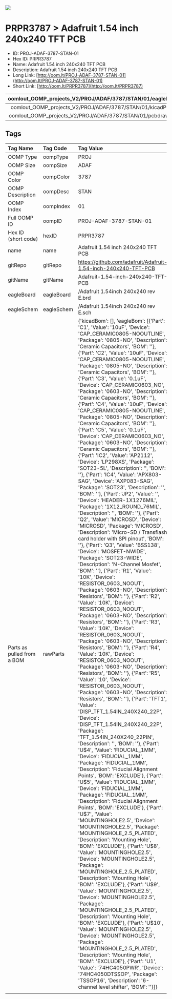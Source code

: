 


  
![][im]
# PRPR3787 > Adafruit 1.54 inch 240x240 TFT PCB

- ID: PROJ-ADAF-3787-STAN-01
- Hex ID: PRPR3787
- Name: Adafruit 1.54 inch 240x240 TFT PCB
- Description: Adafruit 1.54 inch 240x240 TFT PCB
- Long Link: [http://oom.lt/PROJ-ADAF-3787-STAN-01](http://oom.lt/PROJ-ADAF-3787-STAN-01)
- Short Link: [http://oom.lt/PRPR3787](http://oom.lt/PRPR3787)
  

|oomlout_OOMP_projects_V2/PROJ/ADAF/3787/STAN/01/eagleImage.png|oomlout_OOMP_projects_V2/PROJ/ADAF/3787/STAN/01/eagleSchemImage.png|oomlout_OOMP_projects_V2/PROJ/ADAF/3787/STAN/01/kicadPcb3dFront.png|oomlout_OOMP_projects_V2/PROJ/ADAF/3787/STAN/01/kicadPcb3dBack.png|
| :---: | :---: | :---: | :---: |
|oomlout_OOMP_projects_V2/PROJ/ADAF/3787/STAN/01/kicadPcb3d.png|oomlout_OOMP_projects_V2/PROJ/ADAF/3787/STAN/01/bomBack.png|oomlout_OOMP_projects_V2/PROJ/ADAF/3787/STAN/01/bomFront.png|oomlout_OOMP_projects_V2/PROJ/ADAF/3787/STAN/01/pcbdraw.svg|
|oomlout_OOMP_projects_V2/PROJ/ADAF/3787/STAN/01/pcbdrawBack.svg||||

## Tags
  

|Tag Name|Tag Code|Tag Value|
| :--- | :--- | :--- |
|OOMP Type|oompType|PROJ|
|OOMP Size|oompSize|ADAF|
|OOMP Color|oompColor|3787|
|OOMP Description|oompDesc|STAN|
|OOMP Index|oompIndex|01|
|Full OOMP ID|oompID|PROJ-ADAF-3787-STAN-01|
|Hex ID (short code)|hexID|PRPR3787|
|name|name|Adafruit 1.54 inch 240x240 TFT PCB|
|gitRepo|gitRepo|https://github.com/adafruit/Adafruit-1.54-inch-240x240-TFT-PCB|
|gitName|gitName|Adafruit-1.54-inch-240x240-TFT-PCB|
|eagleBoard|eagleBoard|/Adafruit 1.54inch 240x240 rev E.brd|
|eagleSchem|eagleSchem|/Adafruit 1.54inch 240x240 rev E.sch|
|Parts as pulled from a BOM|rawParts|{'kicadBom': [], 'eagleBom': [{'Part': 'C1', 'Value': '10uF', 'Device': 'CAP_CERAMIC0805-NOOUTLINE', 'Package': '0805-NO', 'Description': 'Ceramic Capacitors', 'BOM': ''}, {'Part': 'C2', 'Value': '10uF', 'Device': 'CAP_CERAMIC0805-NOOUTLINE', 'Package': '0805-NO', 'Description': 'Ceramic Capacitors', 'BOM': ''}, {'Part': 'C3', 'Value': '0.1uF', 'Device': 'CAP_CERAMIC0603_NO', 'Package': '0603-NO', 'Description': 'Ceramic Capacitors', 'BOM': ''}, {'Part': 'C4', 'Value': '10uF', 'Device': 'CAP_CERAMIC0805-NOOUTLINE', 'Package': '0805-NO', 'Description': 'Ceramic Capacitors', 'BOM': ''}, {'Part': 'C5', 'Value': '0.1uF', 'Device': 'CAP_CERAMIC0603_NO', 'Package': '0603-NO', 'Description': 'Ceramic Capacitors', 'BOM': ''}, {'Part': 'IC2', 'Value': 'AP2112', 'Device': 'LP298XS', 'Package': 'SOT23-5L', 'Description': '', 'BOM': ''}, {'Part': 'IC4', 'Value': 'APX803-SAG', 'Device': 'AXP083-SAG', 'Package': 'SOT23', 'Description': '', 'BOM': ''}, {'Part': 'JP2', 'Value': '', 'Device': 'HEADER-1X1276MIL', 'Package': '1X12_ROUND_76MIL', 'Description': '', 'BOM': ''}, {'Part': 'Q2', 'Value': 'MICROSD', 'Device': 'MICROSD', 'Package': 'MICROSD', 'Description': 'Micro-SD / Transflash card holder with SPI pinout', 'BOM': ''}, {'Part': 'Q3', 'Value': 'BSS138', 'Device': 'MOSFET-NWIDE', 'Package': 'SOT23-WIDE', 'Description': 'N-Channel Mosfet', 'BOM': ''}, {'Part': 'R1', 'Value': '10K', 'Device': 'RESISTOR_0603_NOOUT', 'Package': '0603-NO', 'Description': 'Resistors', 'BOM': ''}, {'Part': 'R2', 'Value': '10K', 'Device': 'RESISTOR_0603_NOOUT', 'Package': '0603-NO', 'Description': 'Resistors', 'BOM': ''}, {'Part': 'R3', 'Value': '10K', 'Device': 'RESISTOR_0603_NOOUT', 'Package': '0603-NO', 'Description': 'Resistors', 'BOM': ''}, {'Part': 'R4', 'Value': '10K', 'Device': 'RESISTOR_0603_NOOUT', 'Package': '0603-NO', 'Description': 'Resistors', 'BOM': ''}, {'Part': 'R5', 'Value': '10', 'Device': 'RESISTOR_0603_NOOUT', 'Package': '0603-NO', 'Description': 'Resistors', 'BOM': ''}, {'Part': 'TFT1', 'Value': 'DISP_TFT_1.54IN_240X240_22P', 'Device': 'DISP_TFT_1.54IN_240X240_22P', 'Package': 'TFT_1.54IN_240X240_22PIN', 'Description': '', 'BOM': ''}, {'Part': 'U$4', 'Value': 'FIDUCIAL_1MM', 'Device': 'FIDUCIAL_1MM', 'Package': 'FIDUCIAL_1MM', 'Description': 'Fiducial Alignment Points', 'BOM': 'EXCLUDE'}, {'Part': 'U$5', 'Value': 'FIDUCIAL_1MM', 'Device': 'FIDUCIAL_1MM', 'Package': 'FIDUCIAL_1MM', 'Description': 'Fiducial Alignment Points', 'BOM': 'EXCLUDE'}, {'Part': 'U$7', 'Value': 'MOUNTINGHOLE2.5', 'Device': 'MOUNTINGHOLE2.5', 'Package': 'MOUNTINGHOLE_2.5_PLATED', 'Description': 'Mounting Hole', 'BOM': 'EXCLUDE'}, {'Part': 'U$8', 'Value': 'MOUNTINGHOLE2.5', 'Device': 'MOUNTINGHOLE2.5', 'Package': 'MOUNTINGHOLE_2.5_PLATED', 'Description': 'Mounting Hole', 'BOM': 'EXCLUDE'}, {'Part': 'U$9', 'Value': 'MOUNTINGHOLE2.5', 'Device': 'MOUNTINGHOLE2.5', 'Package': 'MOUNTINGHOLE_2.5_PLATED', 'Description': 'Mounting Hole', 'BOM': 'EXCLUDE'}, {'Part': 'U$10', 'Value': 'MOUNTINGHOLE2.5', 'Device': 'MOUNTINGHOLE2.5', 'Package': 'MOUNTINGHOLE_2.5_PLATED', 'Description': 'Mounting Hole', 'BOM': 'EXCLUDE'}, {'Part': 'U1', 'Value': '74HC4050PWR', 'Device': '74HC4050DTSSOP', 'Package': 'TSSOP16', 'Description': '6-channel level shifter', 'BOM': ''}]}|
||||



[im]: PROJ/ADAF/3787/STAN/01/kicadPcb3d_450.png
